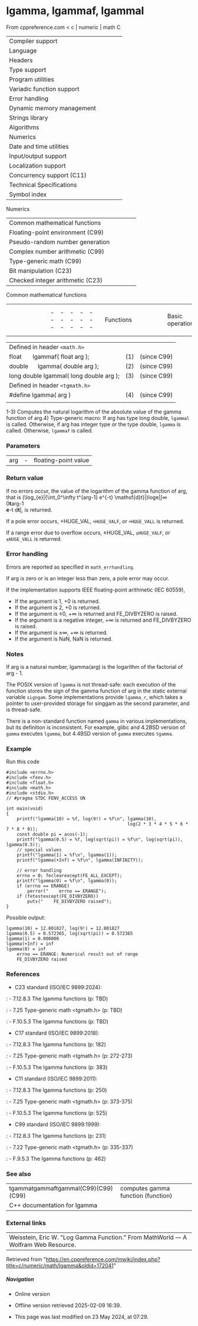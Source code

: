 # lgamma, lgammaf, lgammal

From cppreference.com
< c‎ | numeric‎ | math
 C

|  |  |  |  |  |
| --- | --- | --- | --- | --- |
| Compiler support | | | | |
| Language | | | | |
| Headers | | | | |
| Type support | | | | |
| Program utilities | | | | |
| Variadic function support | | | | |
| Error handling | | | | |
| Dynamic memory management | | | | |
| Strings library | | | | |
| Algorithms | | | | |
| Numerics | | | | |
| Date and time utilities | | | | |
| Input/output support | | | | |
| Localization support | | | | |
| Concurrency support (C11) | | | | |
| Technical Specifications | | | | |
| Symbol index | | | | |

 Numerics

|  |  |  |  |  |
| --- | --- | --- | --- | --- |
| Common mathematical functions | | | | |
| Floating-point environment (C99) | | | | |
| Pseudo-random number generation | | | | |
| Complex number arithmetic (C99) | | | | |
| Type-generic math (C99) | | | | |
| Bit manipulation (C23) | | | | |
| Checked integer arithmetic (C23) | | | | |

 Common mathematical functions

|  |  |  |  |  |  |  |  |  |  |  |  |  |  |  |  |  |  |  |  |  |  |  |  |  |  |  |  |  |  |  |  |  |  |  |  |  |  |  |  |  |  |  |  |  |  |  |  |  |  |  |  |  |  |  |  |  |  |  |  |  |  |  |  |  |  |  |  |  |  |  |  |  |  |  |  |  |  |  |  |  |  |  |  |  |  |  |  |  |  |  |  |  |  |  |  |  |  |  |  |  |  |  |  |  |  |  |  |  |  |  |  |  |  |  |  |  |  |  |  |  |  |  |  |  |  |  |  |  |  |  |  |  |  |  |  |  |  |  |  |  |  |  |  |  |  |  |  |  |  |  |  |  |  |  |  |  |  |  |  |  |  |  |  |  |  |  |  |  |  |  |  |  |  |  |  |  |  |  |  |  |  |  |  |  |  |  |  |  |  |  |  |  |  |  |  |  |  |  |  |  |  |  |  |  |  |  |  |  |  |  |  |  |  |  |  |  |  |  |  |  |  |  |  |  |  |  |  |  |  |  |  |  |  |  |  |  |  |  |  |  |  |  |  |  |  |  |  |  |  |  |  |  |  |  |  |  |  |  |  |  |  |  |  |  |  |  |  |  |  |  |  |  |  |  |  |  |  |  |  |  |  |  |  |  |  |  |  |  |  |  |  |  |  |  |  |  |  |  |  |  |  |  |  |  |  |  |  |  |  |  |  |  |  |  |  |  |  |  |  |  |  |  |  |  |  |  |  |  |  |  |  |  |  |  |  |  |  |  |  |  |  |  |  |  |  |  |  |  |  |  |  |  |  |  |  |  |  |  |  |  |  |  |  |  |  |  |  |  |  |  |  |  |  |  |  |  |  |  |  |  |  |  |  |  |  |  |  |  |  |  |  |  |  |  |  |  |  |  |  |  |  |  |  |  |  |  |  |  |  |  |  |  |  |  |  |  |  |  |  |  |  |  |  |  |  |  |  |  |  |  |  |  |  |  |  |  |  |  |  |  |  |  |  |  |  |  |  |  |  |  |  |  |  |  |  |  |  |  |  |  |  |  |  |  |  |  |  |  |  |  |  |  |  |  |  |  |  |  |  |  |  |  |  |  |  |  |  |  |  |  |  |  |  |  |  |  |  |  |  |  |  |  |  |  |  |  |  |  |  |  |  |  |  |  |  |  |  |  |  |  |  |  |  |  |  |  |  |  |  |  |  |  |  |  |  |  |  |  |  |  |  |  |  |  |  |  |  |  |  |  |  |  |  |  |  |  |  |  |  |  |  |  |  |  |  |  |  |  |  |  |  |  |  |  |  |  |  |  |  |  |  |  |  |  |  |  |  |  |  |  |  |  |  |  |  |  |  |  |  |  |  |  |  |  |  |  |  |  |  |  |  |  |  |  |  |  |  |  |  |  |  |  |  |  |  |  |  |  |  |  |  |  |  |  |  |  |  |  |  |  |  |  |  |  |  |  |  |  |  |  |  |  |  |  |  |  |  |  |  |  |  |  |  |  |  |  |  |  |  |  |  |  |  |  |  |  |  |  |  |  |  |  |  |  |  |  |  |  |  |  |  |  |  |  |  |  |  |  |  |  |  |  |  |  |  |  |  |  |  |  |  |  |  |  |  |  |  |  |  |  |  |  |  |  |  |  |  |  |  |  |  |  |  |  |  |  |  |  |  |  |  |  |  |  |  |  |  |  |  |  |  |  |  |  |  |  |  |  |  |  |  |  |  |  |  |  |  |  |  |  |  |  |  |  |  |  |  |  |  |  |  |  |  |  |  |  |  |  |  |  |  |  |  |  |  |  |  |  |  |  |  |  |  |  |  |  |  |  |  |  |  |  |  |  |  |  |  |  |  |  |  |  |  |  |  |  |  |  |  |  |  |  |  |  |  |  |  |  |  |  |  |  |  |  |  |  |  |  |
| --- | --- | --- | --- | --- | --- | --- | --- | --- | --- | --- | --- | --- | --- | --- | --- | --- | --- | --- | --- | --- | --- | --- | --- | --- | --- | --- | --- | --- | --- | --- | --- | --- | --- | --- | --- | --- | --- | --- | --- | --- | --- | --- | --- | --- | --- | --- | --- | --- | --- | --- | --- | --- | --- | --- | --- | --- | --- | --- | --- | --- | --- | --- | --- | --- | --- | --- | --- | --- | --- | --- | --- | --- | --- | --- | --- | --- | --- | --- | --- | --- | --- | --- | --- | --- | --- | --- | --- | --- | --- | --- | --- | --- | --- | --- | --- | --- | --- | --- | --- | --- | --- | --- | --- | --- | --- | --- | --- | --- | --- | --- | --- | --- | --- | --- | --- | --- | --- | --- | --- | --- | --- | --- | --- | --- | --- | --- | --- | --- | --- | --- | --- | --- | --- | --- | --- | --- | --- | --- | --- | --- | --- | --- | --- | --- | --- | --- | --- | --- | --- | --- | --- | --- | --- | --- | --- | --- | --- | --- | --- | --- | --- | --- | --- | --- | --- | --- | --- | --- | --- | --- | --- | --- | --- | --- | --- | --- | --- | --- | --- | --- | --- | --- | --- | --- | --- | --- | --- | --- | --- | --- | --- | --- | --- | --- | --- | --- | --- | --- | --- | --- | --- | --- | --- | --- | --- | --- | --- | --- | --- | --- | --- | --- | --- | --- | --- | --- | --- | --- | --- | --- | --- | --- | --- | --- | --- | --- | --- | --- | --- | --- | --- | --- | --- | --- | --- | --- | --- | --- | --- | --- | --- | --- | --- | --- | --- | --- | --- | --- | --- | --- | --- | --- | --- | --- | --- | --- | --- | --- | --- | --- | --- | --- | --- | --- | --- | --- | --- | --- | --- | --- | --- | --- | --- | --- | --- | --- | --- | --- | --- | --- | --- | --- | --- | --- | --- | --- | --- | --- | --- | --- | --- | --- | --- | --- | --- | --- | --- | --- | --- | --- | --- | --- | --- | --- | --- | --- | --- | --- | --- | --- | --- | --- | --- | --- | --- | --- | --- | --- | --- | --- | --- | --- | --- | --- | --- | --- | --- | --- | --- | --- | --- | --- | --- | --- | --- | --- | --- | --- | --- | --- | --- | --- | --- | --- | --- | --- | --- | --- | --- | --- | --- | --- | --- | --- | --- | --- | --- | --- | --- | --- | --- | --- | --- | --- | --- | --- | --- | --- | --- | --- | --- | --- | --- | --- | --- | --- | --- | --- | --- | --- | --- | --- | --- | --- | --- | --- | --- | --- | --- | --- | --- | --- | --- | --- | --- | --- | --- | --- | --- | --- | --- | --- | --- | --- | --- | --- | --- | --- | --- | --- | --- | --- | --- | --- | --- | --- | --- | --- | --- | --- | --- | --- | --- | --- | --- | --- | --- | --- | --- | --- | --- | --- | --- | --- | --- | --- | --- | --- | --- | --- | --- | --- | --- | --- | --- | --- | --- | --- | --- | --- | --- | --- | --- | --- | --- | --- | --- | --- | --- | --- | --- | --- | --- | --- | --- | --- | --- | --- | --- | --- | --- | --- | --- | --- | --- | --- | --- | --- | --- | --- | --- | --- | --- | --- | --- | --- | --- | --- | --- | --- | --- | --- | --- | --- | --- | --- | --- | --- | --- | --- | --- | --- | --- | --- | --- | --- | --- | --- | --- | --- | --- | --- | --- | --- | --- | --- | --- | --- | --- | --- | --- | --- | --- | --- | --- | --- | --- | --- | --- | --- | --- | --- | --- | --- | --- | --- | --- | --- | --- | --- | --- | --- | --- | --- | --- | --- | --- | --- | --- | --- | --- | --- | --- | --- | --- | --- | --- | --- | --- | --- | --- | --- | --- | --- | --- | --- | --- | --- | --- | --- | --- | --- | --- | --- | --- | --- | --- | --- | --- | --- | --- | --- | --- | --- | --- | --- | --- | --- | --- | --- | --- | --- | --- | --- | --- | --- | --- | --- | --- | --- | --- | --- | --- | --- | --- | --- | --- | --- | --- | --- | --- | --- | --- | --- | --- | --- | --- | --- | --- | --- | --- | --- | --- | --- | --- | --- | --- | --- | --- | --- | --- | --- | --- | --- | --- | --- | --- | --- | --- | --- | --- | --- | --- | --- | --- | --- | --- | --- | --- | --- | --- | --- | --- | --- | --- | --- | --- | --- | --- | --- | --- | --- | --- | --- | --- | --- | --- | --- | --- | --- | --- | --- | --- | --- | --- | --- | --- | --- | --- | --- | --- | --- | --- | --- | --- | --- | --- | --- | --- | --- | --- | --- | --- | --- | --- | --- | --- | --- | --- | --- | --- | --- | --- | --- | --- | --- | --- | --- | --- | --- | --- | --- | --- | --- | --- | --- | --- | --- | --- | --- | --- | --- | --- | --- | --- | --- | --- | --- | --- | --- | --- | --- | --- | --- | --- | --- | --- | --- | --- | --- | --- | --- | --- | --- | --- | --- | --- | --- | --- | --- | --- | --- | --- | --- | --- | --- | --- | --- | --- | --- | --- | --- | --- | --- | --- | --- | --- | --- | --- | --- | --- | --- | --- | --- | --- | --- | --- | --- | --- | --- | --- | --- | --- | --- | --- | --- | --- | --- | --- | --- | --- | --- | --- | --- | --- | --- | --- | --- | --- | --- | --- | --- | --- | --- | --- | --- | --- | --- | --- | --- | --- | --- | --- | --- | --- | --- | --- | --- | --- | --- | --- | --- | --- | --- | --- | --- | --- | --- | --- | --- | --- | --- | --- | --- | --- | --- | --- | --- | --- | --- | --- | --- | --- | --- | --- | --- | --- | --- |
| |  |  |  |  |  | | --- | --- | --- | --- | --- | | Functions | | | | | | Basic operations | | | | | | |  |  |  |  |  | | --- | --- | --- | --- | --- | | abslabsllabsimaxabs(C99)(C99) | | | | | | fabs | | | | | | divldivlldivimaxdiv(C99)(C99) | | | | | | |  |  |  |  |  | | --- | --- | --- | --- | --- | | fmod | | | | | | remainder(C99) | | | | | | remquo(C99) | | | | | | fma(C99) | | | | | | fdim(C99) | | | | | | nannanfnanlnand**N**(C99)(C99)(C99)(C23) | | | | | | | Maximum/minimum operations | | | | | | |  |  |  |  |  | | --- | --- | --- | --- | --- | | fmax(C99) | | | | | | fmin(C99) | | | | | | fmaximum")(C23) | | | | | | fminimum")(C23) | | | | | | fmaximum_mag")(C23) | | | | | | |  |  |  |  |  | | --- | --- | --- | --- | --- | | fmaximum_num")(C23) | | | | | | fminimum_mag")(C23) | | | | | | fminimum_num")(C23) | | | | | | fmaximum_mag_num")(C23) | | | | | | fminimum_mag_num")(C23) | | | | | | | Exponential functions | | | | | | |  |  |  |  |  | | --- | --- | --- | --- | --- | | exp | | | | | | exp10")(C23) | | | | | | exp2(C99) | | | | | | expm1(C99) | | | | | | exp10m1")(C23) | | | | | | exp2m1")(C23) | | | | | |  | | | | | | |  |  |  |  |  | | --- | --- | --- | --- | --- | | log | | | | | | log10 | | | | | | log2(C99) | | | | | | log1plogp1(C99)(C23) | | | | | | log10p1")(C23) | | | | | | log2p1")(C23) | | | | | | | Power functions | | | | | | |  |  |  |  |  | | --- | --- | --- | --- | --- | | sqrt | | | | | | cbrt(C99) | | | | | | rootn")(C23) | | | | | | rsqrt")(C23) | | | | | |  | | | | | | |  |  |  |  |  | | --- | --- | --- | --- | --- | | hypot(C99) | | | | | | compound")(C23) | | | | | | pow | | | | | | pown")(C23) | | | | | | powr")(C23) | | | | | | | Trigonometric and hyperbolic functions | | | | | | |  |  |  |  |  | | --- | --- | --- | --- | --- | | sin | | | | | | cos | | | | | | tan | | | | | | asin | | | | | | acos | | | | | | atan | | | | | | atan2 | | | | | | sinpi(C23) | | | | | | cospi(C23) | | | | | | tanpi")(C23) | | | | | | |  |  |  |  |  | | --- | --- | --- | --- | --- | | asinpi")(C23) | | | | | | acospi")(C23) | | | | | | atanpi")(C23) | | | | | | atan2pi")(C23) | | | | | | sinh | | | | | | cosh | | | | | | tanh | | | | | | asinh(C99) | | | | | | acosh(C99) | | | | | | atanh(C99) | | | | | | | |  |  |  |  |  | | --- | --- | --- | --- | --- | | Nearest integer floating-point | | | | | | |  |  |  |  |  | | --- | --- | --- | --- | --- | | ceil | | | | | | floor | | | | | | roundlroundllround(C99)(C99)(C99) | | | | | | roundeven(C23) | | | | | | trunc(C99) | | | | | |  | | | | | | |  |  |  |  |  | | --- | --- | --- | --- | --- | | nearbyint(C99) | | | | | | rintlrintllrint(C99)(C99)(C99) | | | | | | fromfpfromfpxufromfpufromfpx")(C23)(C23)(C23)(C23) | | | | | | | Floating-point manipulation | | | | | | |  |  |  |  |  | | --- | --- | --- | --- | --- | | ldexp | | | | | | frexp | | | | | | scalbnscalbln(C99)(C99) | | | | | | ilogbllogb(C99)(C23) | | | | | | logb(C99) | | | | | | |  |  |  |  |  | | --- | --- | --- | --- | --- | | modf | | | | | | nextafternexttoward(C99)(C99) | | | | | | nextupnextdown")(C23)(C23) | | | | | | copysign(C99) | | | | | | canonicalize")(C23) | | | | | | | Narrowing operations | | | | | | |  |  |  |  |  | | --- | --- | --- | --- | --- | | fadd")(C23) | | | | | | fsub")(C23) | | | | | | fmul")(C23) | | | | | | |  |  |  |  |  | | --- | --- | --- | --- | --- | | fdiv")(C23) | | | | | | ffma")(C23) | | | | | | fsqrt")(C23) | | | | | | | Quantum and quantum exponent | | | | | | |  |  |  |  |  | | --- | --- | --- | --- | --- | | quantized**N**")(C23) | | | | | | quantumd**N**")(C23) | | | | | | |  |  |  |  |  | | --- | --- | --- | --- | --- | | samequantumd**N**")(C23) | | | | | | llquantexpd**N**")(C23) | | | | | | | Decimal re-encoding functions | | | | | | |  |  |  |  |  | | --- | --- | --- | --- | --- | | encodedecd**N**")(C23) | | | | | | decodedecd**N**")(C23) | | | | | | |  |  |  |  |  | | --- | --- | --- | --- | --- | | encodebind**N**")(C23) | | | | | | decodebind**N**")(C23) | | | | | | | Total order and payload functions | | | | | | |  |  |  |  |  | | --- | --- | --- | --- | --- | | totalorder")(C23) | | | | | | getpayload")(C23) | | | | | | |  |  |  |  |  | | --- | --- | --- | --- | --- | | setpayload")(C23) | | | | | | setpayloadsig")(C23) | | | | | | | Classification | | | | | | |  |  |  |  |  | | --- | --- | --- | --- | --- | | fpclassify(C99) | | | | | | iscanonical")(C23) | | | | | | isfinite(C99) | | | | | | isinf(C99) | | | | | | isnan(C99) | | | | | | isnormal(C99) | | | | | | signbit(C99) | | | | | | issubnormal")(C23) | | | | | | iszero")(C23) | | | | | | |  |  |  |  |  | | --- | --- | --- | --- | --- | | isgreater(C99) | | | | | | isgreaterequal(C99) | | | | | | isless(C99) | | | | | | islessequal(C99) | | | | | | islessgreater(C99) | | | | | | isunordered(C99) | | | | | | issignaling")(C23) | | | | | | iseqsig")(C23) | | | | | |  | | | | | | | |  |  |  |  |  | | --- | --- | --- | --- | --- | | Error and gamma functions | | | | | | |  |  |  |  |  | | --- | --- | --- | --- | --- | | erf(C99) | | | | | | erfc(C99) | | | | | | |  |  |  |  |  | | --- | --- | --- | --- | --- | | ****lgamma****(C99) | | | | | | tgamma(C99) | | | | | | | Types | | | | | | |  |  |  |  |  | | --- | --- | --- | --- | --- | | div_tldiv_tlldiv_timaxdiv_t(C99)(C99) | | | | | | |  |  |  |  |  | | --- | --- | --- | --- | --- | | float_tdouble_t(C99)(C99) | | | | | | _Decimal32_t_Decimal64_t")(C23)(C23) | | | | | | | Macro constants | | | | | | Special floating-point values | | | | | | |  |  |  |  |  | | --- | --- | --- | --- | --- | | HUGE_VALHUGE_VALFHUGE_VALLHUGE_VALD**N**(C99)(C99)(C23) | | | | | | |  |  |  |  |  | | --- | --- | --- | --- | --- | | INFINITYDEC_INFINITY(C99)(C23) | | | | | | NANDEC_NAN(C99)(C23) | | | | | | | Arguments and return values | | | | | | |  |  |  |  |  | | --- | --- | --- | --- | --- | | FP_ILOGB0FP_ILOGBNAN(C99)(C99) | | | | | | FP_NORMALFP_SUBNORMALFP_ZEROFP_INFINITEFP_NAN(C99)(C99)(C99)(C99)(C99) | | | | | | |  |  |  |  |  | | --- | --- | --- | --- | --- | | FP_LLOGB0FP_LLOGBNAN(C23)(C23) | | | | | | FP_INT_UPWARDFP_INT_DOWNWARDFP_INT_TOWARDZEROFP_INT_TONEARESTFROMZEROFP_INT_TONEAREST")(C23)(C23)(C23)(C23)(C23) | | | | | | | Error handling | | | | | | |  |  |  |  |  | | --- | --- | --- | --- | --- | | MATH_ERRNOMATH_ERRNOEXCEPT(C99)(C99) | | | | | | |  |  |  |  |  | | --- | --- | --- | --- | --- | | math_errhandling(C99) | | | | | |  | | | | | | | Fast operation indicators | | | | | | |  |  |  |  |  | | --- | --- | --- | --- | --- | | FP_FAST_FMAFFP_FAST_FMA(C99)(C99) | | | | | | FP_FAST_FADDFP_FAST_FADDLFP_FAST_DADDLFP_FAST_D**M**ADDD**N**")(C23)(C23)(C23)(C23) | | | | | | FP_FAST_FMULFP_FAST_FMULLFP_FAST_DMULLFP_FAST_D**M**MULD**N**")(C23)(C23)(C23)(C23) | | | | | | FP_FAST_FFMAFP_FAST_FFMALFP_FAST_DFMALFP_FAST_D**M**FMAD**N**")(C23)(C23)(C23)(C23) | | | | | | |  |  |  |  |  | | --- | --- | --- | --- | --- | | FP_FAST_FMALFP_FAST_FMAD**N**(C99)(C23) | | | | | | FP_FAST_FSUBFP_FAST_FSUBLFP_FAST_DSUBLFP_FAST_D**M**SUBD**N**")(C23)(C23)(C23)(C23) | | | | | | FP_FAST_FDIVFP_FAST_FDIVLFP_FAST_DDIVLFP_FAST_D**M**DIVD**N**")(C23)(C23)(C23)(C23) | | | | | | FP_FAST_FSQRTFP_FAST_FSQRTLFP_FAST_DSQRTLFP_FAST_D**M**SQRTD**N**")(C23)(C23)(C23)(C23) | | | | | | |

|  |  |  |
| --- | --- | --- |
| Defined in header `<math.h>` |  |  |
| float       lgammaf( float arg ); | (1) | (since C99) |
| double      lgamma( double arg ); | (2) | (since C99) |
| long double lgammal( long double arg ); | (3) | (since C99) |
| Defined in header `<tgmath.h>` |  |  |
| #define lgamma( arg ) | (4) | (since C99) |
|  |  |  |

1-3) Computes the natural logarithm of the absolute value of the gamma function of arg.4) Type-generic macro: If arg has type long double, `lgammal` is called. Otherwise, if arg has integer type or the type double, `lgamma` is called. Otherwise, `lgammaf` is called.

### Parameters

|  |  |  |
| --- | --- | --- |
| arg | - | floating-point value |

### Return value

If no errors occur, the value of the logarithm of the gamma function of arg, that is \(\log_{e}|{\int_0^\infty t^{arg-1} e^{-t} \mathsf{d}t}|\)loge|∫∞  
0**t**arg-1  
 **e**-t d**t**|, is returned.

If a pole error occurs, +HUGE_VAL, `+HUGE_VALF`, or `+HUGE_VALL` is returned.

If a range error due to overflow occurs, ±HUGE_VAL, `±HUGE_VALF`, or `±HUGE_VALL` is returned.

### Error handling

Errors are reported as specified in `math_errhandling`.

If arg is zero or is an integer less than zero, a pole error may occur.

If the implementation supports IEEE floating-point arithmetic (IEC 60559),

- If the argument is 1, +0 is returned.
- If the argument is 2, +0 is returned.
- If the argument is ±0, +∞ is returned and FE_DIVBYZERO is raised.
- If the argument is a negative integer, +∞ is returned and FE_DIVBYZERO is raised.
- If the argument is ±∞, +∞ is returned.
- If the argument is NaN, NaN is returned.

### Notes

If arg is a natural number, lgamma(arg) is the logarithm of the factorial of arg - 1.

The POSIX version of `lgamma` is not thread-safe: each execution of the function stores the sign of the gamma function of arg in the static external variable `signgam`. Some implementations provide `lgamma_r`, which takes a pointer to user-provided storage for singgam as the second parameter, and is thread-safe.

There is a non-standard function named `gamma` in various implementations, but its definition is inconsistent. For example, glibc and 4.2BSD version of `gamma` executes `lgamma`, but 4.4BSD version of `gamma` executes `tgamma`.

### Example

Run this code

```
#include <errno.h>
#include <fenv.h>
#include <float.h>
#include <math.h>
#include <stdio.h>
// #pragma STDC FENV_ACCESS ON
 
int main(void)
{
    printf("lgamma(10) = %f, log(9!) = %f\n", lgamma(10),
                                              log(2 * 3 * 4 * 5 * 6 * 7 * 8 * 9));
    const double pi = acos(-1);
    printf("lgamma(0.5) = %f, log(sqrt(pi)) = %f\n", log(sqrt(pi)), lgamma(0.5));
    // special values
    printf("lgamma(1) = %f\n", lgamma(1));
    printf("lgamma(+Inf) = %f\n", lgamma(INFINITY));
 
    // error handling
    errno = 0; feclearexcept(FE_ALL_EXCEPT);
    printf("lgamma(0) = %f\n", lgamma(0));
    if (errno == ERANGE)
        perror("    errno == ERANGE");
    if (fetestexcept(FE_DIVBYZERO))
        puts("    FE_DIVBYZERO raised");
}

```

Possible output:

```
lgamma(10) = 12.801827, log(9!) = 12.801827
lgamma(0.5) = 0.572365, log(sqrt(pi)) = 0.572365
lgamma(1) = 0.000000
lgamma(+Inf) = inf
lgamma(0) = inf
    errno == ERANGE: Numerical result out of range
    FE_DIVBYZERO raised

```

### References

- C23 standard (ISO/IEC 9899:2024):

:   - 7.12.8.3 The lgamma functions (p: TBD)

:   - 7.25 Type-generic math <tgmath.h> (p: TBD)

:   - F.10.5.3 The lgamma functions (p: TBD)

- C17 standard (ISO/IEC 9899:2018):

:   - 7.12.8.3 The lgamma functions (p: 182)

:   - 7.25 Type-generic math <tgmath.h> (p: 272-273)

:   - F.10.5.3 The lgamma functions (p: 383)

- C11 standard (ISO/IEC 9899:2011):

:   - 7.12.8.3 The lgamma functions (p: 250)

:   - 7.25 Type-generic math <tgmath.h> (p: 373-375)

:   - F.10.5.3 The lgamma functions (p: 525)

- C99 standard (ISO/IEC 9899:1999):

:   - 7.12.8.3 The lgamma functions (p: 231)

:   - 7.22 Type-generic math <tgmath.h> (p: 335-337)

:   - F.9.5.3 The lgamma functions (p: 462)

### See also

|  |  |
| --- | --- |
| tgammatgammaftgammal(C99)(C99)(C99) | computes gamma function   (function) |
| C++ documentation for lgamma | |

### External links

|  |
| --- |
| Weisstein, Eric W. "Log Gamma Function." From MathWorld — A Wolfram Web Resource. |

Retrieved from "<https://en.cppreference.com/mwiki/index.php?title=c/numeric/math/lgamma&oldid=172041>"

##### Navigation

- Online version
- Offline version retrieved 2025-02-09 16:39.

- This page was last modified on 23 May 2024, at 07:29.